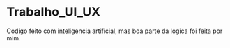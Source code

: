 # Trabalho_UI_UX

Codigo feito com inteligencia artificial, mas boa parte da logica foi feita por mim. 
